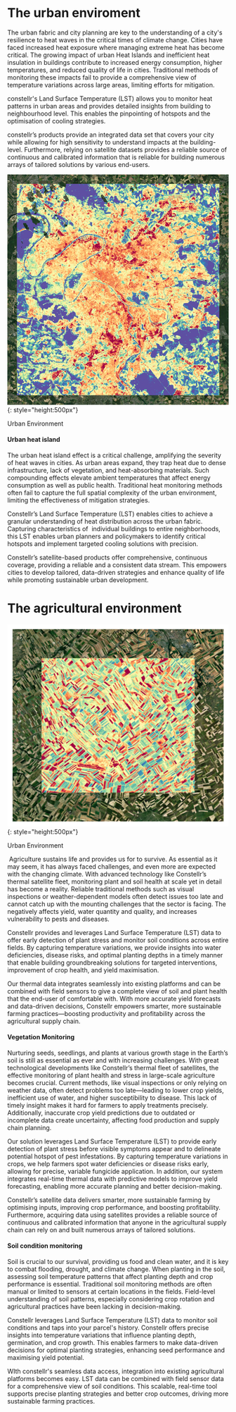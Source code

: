 
# The urban enviroment

The urban fabric and city planning are key to the understanding of a city's resilience to heat waves in the critical times of climate change. Cities have faced increased heat exposure where managing extreme heat has become critical. The growing impact of urban Heat Islands and inefficient heat insulation in buildings contribute to increased energy consumption, higher temperatures, and reduced quality of life in cities. Traditional methods of monitoring these impacts  fail to provide a comprehensive view of temperature variations across large areas, limiting efforts for mitigation.

constellr's Land Surface Temperature (LST) allows you to monitor heat patterns in urban areas and provides detailed insights from building to neighbourhood level. This enables the pinpointing of hotspots and the optimisation of cooling strategies.

constellr’s products provide an integrated data set that covers your city while allowing for high sensitivity to understand impacts at the building-level. Furthermore, relying on satellite datasets  provides a reliable source of continuous and calibrated information that is reliable for building numerous arrays of tailored solutions by various end-users.

![Paris urban environment](images/paris_20240607_aoi3_lst.png){: style="height:500px"}
<figcaption id="Paris urbarn environment" tag="image">Urban Environment </figcaption>

#### Urban heat island

The urban heat island effect is a critical challenge, amplifying the severity of heat waves in cities. As urban areas expand, they trap heat due to dense infrastructure, lack of vegetation, and heat-absorbing materials. Such compounding effects elevate ambient temperatures that affect energy consumption as well as public health. Traditional heat monitoring methods often fail to capture the full spatial complexity of the urban environment, limiting the effectiveness of mitigation strategies.

Constellr’s Land Surface Temperature (LST) enables cities to achieve a granular understanding of heat distribution across the urban fabric. Capturing characteristics of  individual buildings to entire neighborhoods,   this LST enables urban planners and policymakers to identify critical hotspots and implement targeted cooling solutions with precision.

Constellr’s satellite-based products offer comprehensive, continuous coverage, providing a reliable and a consistent data stream. This empowers cities to develop tailored, data-driven strategies and enhance quality of life while promoting sustainable urban development.

# The agricultural environment

![vegetation monitoring](images/2023-06-06_reims_spectral_blog_lst_multiple_background.png){: style="height:500px"}
<figcaption id="vegetation monitoring" tag="image">Urban Environment </figcaption>

 Agriculture sustains life and provides us for to survive. As essential as it may seem, it has always faced challenges, and even more are expected with the changing climate. With advanced technology like Constellr’s thermal satellite fleet, monitoring plant and soil health at scale yet in detail has become a reality. Reliable traditional methods such as visual inspections or weather-dependent models often detect issues too late and cannot catch up with the mounting challenges that the sector is facing. The negatively affects yield, water quantity and quality, and increases vulnerability to pests and diseases. 

Constellr provides and leverages Land Surface Temperature (LST) data to offer early detection of plant stress and monitor soil conditions across entire fields. By capturing temperature variations, we provide insights into water deficiencies, disease risks, and optimal planting depths in a timely manner that enable building groundbreaking solutions for targeted interventions, improvement of crop health, and yield maximisation.

Our thermal data integrates seamlessly into existing platforms and can be combined with field sensors to give a complete view of soil and plant health that the end-user of comfortable with. With more accurate yield forecasts and data-driven decisions, Constellr empowers smarter, more sustainable farming practices—boosting productivity and profitability across the agricultural supply chain.

#### Vegetation Monitoring

Nurturing seeds, seedlings, and plants at various growth stage in the Earth’s soil is still as essential as ever and with increasing challenges. With great technological developments like Constellr’s thermal fleet of satellites, the effective monitoring of plant health and stress in large-scale agriculture becomes crucial. Current methods, like visual inspections or only relying on weather data, often detect problems too late—leading to lower crop yields, inefficient use of water, and higher susceptibility to disease. This lack of timely insight makes it hard for farmers to apply treatments precisely. Additionally, inaccurate crop yield predictions due to outdated or incomplete data create uncertainty, affecting food production and supply chain planning.

Our solution leverages Land Surface Temperature (LST) to provide early detection of plant stress before visible symptoms appear and to delineate potential hotspot of pest infestations. By capturing temperature variations in crops, we help farmers spot water deficiencies or disease risks early, allowing for precise, variable fungicide application. In addition, our system integrates real-time thermal data with predictive models to improve yield forecasting, enabling more accurate planning and better decision-making.

Constellr’s satellite data delivers smarter, more sustainable farming by optimising inputs, improving crop performance, and boosting profitability. Furthermore, acquiring data using satellites provides a reliable source of continuous and calibrated information that anyone in the agricultural supply chain can rely on and built numerous arrays of tailored solutions. 

#### Soil condition monitoring 

Soil is crucial to our survival, providing us food and clean water, and it is key to combat flooding, drought, and climate change. When planting in the soil, assessing soil temperature patterns that affect planting depth and crop performance is essential. Traditional soil monitoring methods are often manual or limited to sensors at certain locations in the fields. Field-level understanding of soil patterns, especially considering crop rotation and agricultural practices have been lacking in decision-making.

Constellr leverages Land Surface Temperature (LST) data to monitor soil conditions and taps into your parcel's history. Constellr offers precise insights into temperature variations that influence planting depth, germination, and crop growth. This enables farmers to make data-driven decisions for optimal planting strategies, enhancing seed performance and maximising yield potential.

WIth constellr's seamless data access, integration into existing agricultural platforms becomes easy. LST data can be combined with field sensor data for a comprehensive view of soil conditions. This scalable, real-time tool supports precise planting strategies and better crop outcomes, driving more sustainable farming practices.